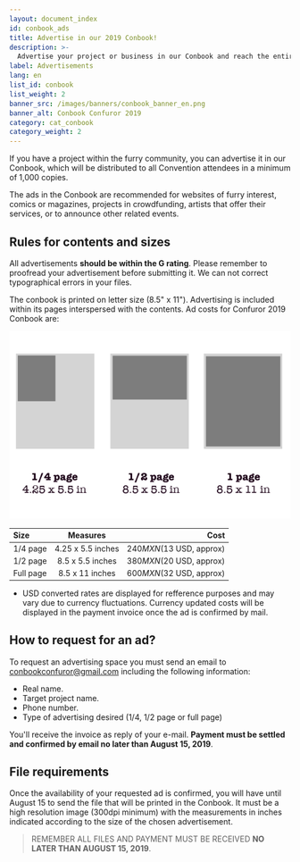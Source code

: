 ```yaml
---
layout: document_index
id: conbook_ads
title: Advertise in our 2019 Conbook!
description: >-
  Advertise your project or business in our Conbook and reach the entire Confuror audience. Press quality and full of color!
label: Advertisements
lang: en
list_id: conbook
list_weight: 2
banner_src: /images/banners/conbook_banner_en.png
banner_alt: Conbook Confuror 2019
category: cat_conbook
category_weight: 2
---
```


If you have a project within the furry community, you can advertise it in our Conbook, which will be distributed to all Convention attendees in a minimum of 1,000 copies.

The ads in the Conbook are recommended for websites of furry interest, comics or magazines, projects in crowdfunding, artists that offer their services, or to announce other related events.


## Rules for contents and sizes

All advertisements **should be within the G rating**. Please remember to proofread your advertisement before submitting it. We can not correct typographical errors in your files.

The conbook is printed on letter size (8.5" x 11"). Advertising is included within its pages interspersed with the contents. Ad costs for Confuror 2019 Conbook are:

<div class="container text-center"><img src="/images/pictures/ad_size_diagram_en.png" alt="Tamaños de anuncios disponibles" class="img-fluid"></div>

|Size|Measures|Cost|
|:--------|:-------:|--------:|
|1/4 page|4.25 x 5.5 inches|$240 MXN ($13 USD, approx)|
|1/2 page|8.5 x 5.5 inches|$380 MXN ($20 USD, approx)|
|Full page|8.5 x 11 inches|$600 MXN ($32 USD, approx)|

* USD converted rates are displayed for refference purposes and may vary due to currency fluctuations. Currency updated costs will be displayed in the payment invoice once the ad is confirmed by mail.


## How to request for an ad?

To request an advertising space you must send an email to [conbookconfuror@gmail.com](mailto:conbookconfuror@gmail.com) including the following information:

- Real name.
- Target project name.
- Phone number.
- Type of advertising desired (1/4, 1/2 page or full page)

You'll receive the invoice as reply of your e-mail. **Payment must be settled and confirmed by email no later than August 15, 2019**.


## File requirements

Once the availability of your requested ad is confirmed, you will have until August 15 to send the file that will be printed in the Conbook. It must be a high resolution image (300dpi minimum) with the measurements in inches indicated according to the size of the chosen advertisement.

> REMEMBER ALL FILES AND PAYMENT MUST BE RECEIVED **NO LATER THAN AUGUST 15, 2019**.
